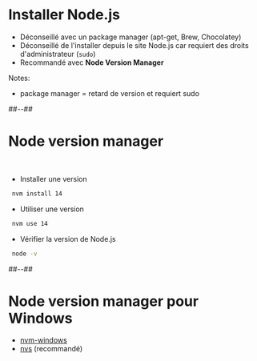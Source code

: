 <!-- .slide: -->

# Installer Node.js


* Déconseillé avec un package manager (apt-get, Brew, Chocolatey)
* Déconseillé de l'installer depuis le site Node.js car requiert des droits d'administrateur (`sudo`)
* Recommandé avec <b>Node Version Manager</b>


Notes:
- package manager = retard de version et requiert sudo

##--##

<!-- .slide: class="with-code" -->

# Node version manager

<br>

* Installer une version

```bash
 nvm install 14
```

* Utiliser une version

```bash
 nvm use 14
```

* Vérifier la version de Node.js

```bash
 node -v
```

##--##

# Node version manager pour Windows

* [nvm-windows](https://github.com/coreybutler/nvm-windows)
* [nvs](https://github.com/jasongin/nvs/releases) (recommandé)